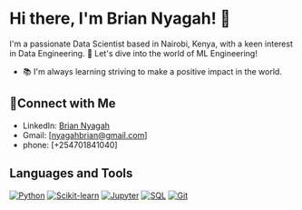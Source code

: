 # Hi there, I'm Brian Nyagah! 👋

I'm a passionate Data Scientist based in Nairobi, Kenya, with a keen interest in Data Engineering. 🌱 Let's dive into the world of ML Engineering!

- 📚 I'm always learning striving to make a positive impact in the world.


##  📧Connect with Me

- LinkedIn: [Brian Nyagah](https://www.linkedin.com/in/brian-nyagah-445323239/)
- Gmail: [nyagahbrian@gmail.com]
- phone: [+254701841040]

## Languages and Tools

[![Python](https://img.shields.io/badge/-Python-3776AB?style=flat&logo=python&logoColor=white)](https://www.python.org/)
[![Scikit-learn](https://img.shields.io/badge/-Scikit--learn-F7931E?style=flat&logo=scikit-learn&logoColor=white)](https://scikit-learn.org/)
[![Jupyter](https://img.shields.io/badge/-Jupyter-F37626?style=flat&logo=jupyter&logoColor=white)](https://jupyter.org/)
[![SQL](https://img.shields.io/badge/-SQL-4479A1?style=flat&logo=postgresql&logoColor=white)](https://www.postgresql.org/)
[![Git](https://img.shields.io/badge/-Git-F05032?style=flat&logo=git&logoColor=white)](https://git-scm.com/)


